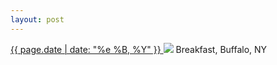 ```yaml
---
layout: post
---
```


<p>
  <a href="/33">
    <time>{{ page.date | date: "%e %B, %Y" }}</time>
  </a>
  <a href="/33"><img src="{{ site.assets_url }}/33.jpg"/></a>
  <span>Breakfast, Buffalo, NY</span>
</p>
